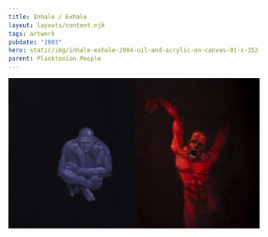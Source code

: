 ```yaml
---
title: Inhale / Exhale
layout: layouts/content.njk
tags: artwork
pubdate: "2003"
hero: static/img/inhale-exhale-2004-oil-and-acrylic-on-canvas-91-x-152-cm.jpg
parent: Planktonian People
---
```

![Inhale/Exhale, 2003, Diptych, Oil and acrylic on canvas](/static/img/inhale-exhale-2004-oil-and-acrylic-on-canvas-91-x-152-cm.jpg)